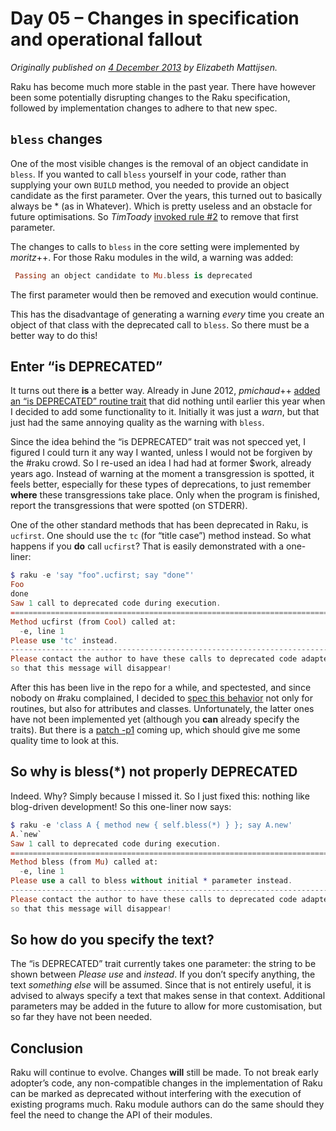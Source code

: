 # Day 05 – Changes in specification and operational fallout
    
*Originally published on [4 December 2013](https://perl6advent.wordpress.com/2013/12/04/spec-changes-and-operational-fallout/) by Elizabeth Mattijsen.*

Raku has become much more stable in the past year. There have however been some potentially disrupting changes to the Raku specification, followed by implementation changes to adhere to that new spec.

## `bless` changes

One of the most visible changes is the removal of an object candidate in `bless`. If you wanted to call `bless` yourself in your code, rather than supplying your own `BUILD` method, you needed to provide an object candidate as the first parameter. Over the years, this turned out to basically always be * (as in Whatever). Which is pretty useless and an obstacle for future optimisations. So *TimToady* [invoked rule #2](https://github.com/raku/specs/commit/de909c2d578b75871a14e59b260c446cd9a691fe) to remove that first parameter.

The changes to calls to `bless` in the core setting were implemented by *moritz*++. For those Raku modules in the wild, a warning was added:

```` raku
 Passing an object candidate to Mu.bless is deprecated
````

The first parameter would then be removed and execution would continue.

This has the disadvantage of generating a warning *every* time you create an object of that class with the deprecated call to `bless`. So there must be a better way to do this!

## Enter “is DEPRECATED”

It turns out there **is** a better way. Already in June 2012, *pmichaud*++ [added an “is DEPRECATED” routine trait](https://github.com/rakudo/rakudo/commit/a6d08c3ec6045593c8641222382db2697bef10f2) that did nothing until earlier this year when I decided to add some functionality to it. Initially it was just a *warn*, but that just had the same annoying quality as the warning with `bless`.

Since the idea behind the “is DEPRECATED” trait was not specced yet, I figured I could turn it any way I wanted, unless I would not be forgiven by the #raku crowd. So I re-used an idea I had had at former $work, already years ago. Instead of warning at the moment a transgression is spotted, it feels better, especially for these types of deprecations, to just remember **where** these transgressions take place. Only when the program is finished, report the transgressions that were spotted (on STDERR).

One of the other standard methods that has been deprecated in Raku, is `ucfirst`. One should use the `tc` (for “title case”) method instead. So what happens if you **do** call `ucfirst`? That is easily demonstrated with a one-liner:

```` raku
$ raku -e 'say "foo".ucfirst; say "done"'
Foo
done
Saw 1 call to deprecated code during execution.
================================================================================
Method ucfirst (from Cool) called at:
  -e, line 1
Please use 'tc' instead.
--------------------------------------------------------------------------------
Please contact the author to have these calls to deprecated code adapted,
so that this message will disappear!
````

After this has been live in the repo for a while, and spectested, and since nobody on #raku complained, I decided to [spec this behavior](https://github.com/raku/specs/commit/b8106c90cbfa8dbea55404a21f6aacf5bbaeeee8) not only for routines, but also for attributes and classes. Unfortunately, the latter ones have not been implemented yet (although you **can** already specify the traits). But there is a [patch -p1](http://patch.pm/p1/) coming up, which should give me some quality time to look at this.

## So why is bless(*) not properly DEPRECATED

Indeed. Why? Simply because I missed it. So I just fixed this: nothing like blog-driven development! So this one-liner now says:

```` raku
$ raku -e 'class A { method new { self.bless(*) } }; say A.new'
A.`new`
Saw 1 call to deprecated code during execution.
================================================================================
Method bless (from Mu) called at:
  -e, line 1
Please use a call to bless without initial * parameter instead.
--------------------------------------------------------------------------------
Please contact the author to have these calls to deprecated code adapted,
so that this message will disappear!
````

## So how do you specify the text?

The “is DEPRECATED” trait currently takes one parameter: the string to be shown between *Please use* and *instead*. If you don’t specify anything, the text *something else* will be assumed. Since that is not entirely useful, it is advised to always specify a text that makes sense in that context. Additional parameters may be added in the future to allow for more customisation, but so far they have not been needed.

## Conclusion

Raku will continue to evolve. Changes **will** still be made. To not break early adopter’s code, any non-compatible changes in the implementation of Raku can be marked as deprecated without interfering with the execution of existing programs much. Raku module authors can do the same should they feel the need to change the API of their modules.

